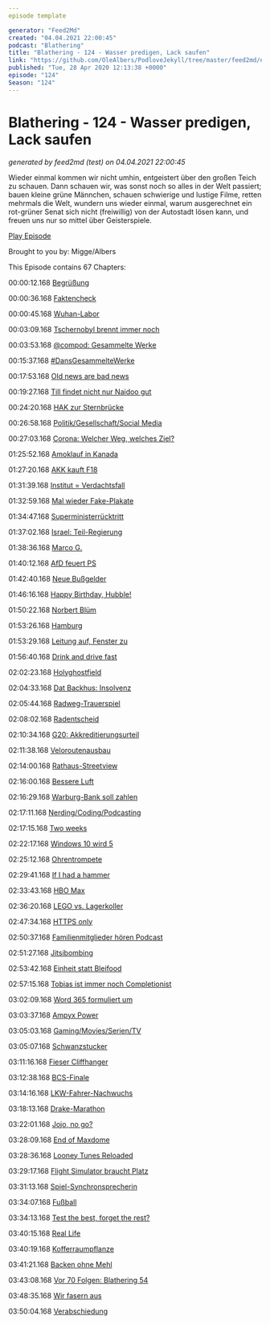 ```yaml
---
episode template

generator: "Feed2Md"
created: "04.04.2021 22:00:45"
podcast: "Blathering"
title: "Blathering - 124 - Wasser predigen, Lack saufen"
link: "https://github.com/OleAlbers/PodloveJekyll/tree/master/feed2md/example/export/seasons/5/2020/4/Blathering - 124 - Wasser predigen, Lack saufen.md"
published: "Tue, 28 Apr 2020 12:13:38 +0000"
episode: "124"
Season: "124"
---
```


# Blathering - 124 - Wasser predigen, Lack saufen
_generated by feed2md (test) on 04.04.2021 22:00:45_

Wieder einmal kommen wir nicht umhin, entgeistert über den großen Teich zu schauen. Dann schauen wir, was sonst noch so alles in der Welt passiert; bauen kleine grüne Männchen, schauen schwierige und lustige Filme, retten mehrmals die Welt, wundern uns wieder einmal, warum ausgerechnet ein rot-grüner Senat sich nicht (freiwillig) von der Autostadt lösen kann, und freuen uns nur so mittel über Geisterspiele.

[Play Episode](https://www.blathering.de/podlove/file/1210/s/feed/c/mp3/blathering_124.mp3)

Brought to you by: Migge/Albers

This Episode contains 67 Chapters:


00:00:12.168 [Begrüßung]()

00:00:36.168 [Faktencheck]()

00:00:45.168 [Wuhan-Labor](https://taz.de/Corona-Streit-zwischen-USA-und-China/!5677109/)

00:03:09.168 [Tschernobyl brennt immer noch](https://www.deutschlandfunkkultur.de/arzt-zu-waldbraende-in-tschernobyl-jeder-mensch-kann.1008.de.html?dram:article_id=475507)

00:03:53.168 [@compod: Gesammelte Werke](https://twitter.com/search?q=(from%3Acompod)%20(%40blathering_pod)%20until%3A2020-04-28%20since%3A2020-04-21&src=typed_query&f=live)

00:15:37.168 [#DansGesammelteWerke](https://twitter.com/search?q=(from%3Aevildanwallace)%20(%40blathering_pod)%20until%3A2020-04-28%20since%3A2020-04-21&src=typed_query&f=live)

00:17:53.168 [Old news are bad news](https://www.spiegel.de/politik/deutschland/ursula-von-der-leyen-engagiert-agentur-von-kai-diekmann-fuer-social-media-auftritt-a-1277050.html)

00:19:27.168 [Till findet nicht nur Naidoo gut](https://twitter.com/Alert4_Alert4/status/1253678778955567111)

00:24:20.168 [HAK zur Sternbrücke](https://twitter.com/HAK_Hamburg/status/1254017724566720515)

00:26:58.168 [Politik/Gesellschaft/Social Media]()

00:27:03.168 [Corona: Welcher Weg, welches Ziel?](https://twitter.com/Fischblog/status/1253983767049445377)

01:25:52.168 [Amoklauf in Kanada](https://taz.de/Nach-Amoklauf-in-Kanada/!5680172/)

01:27:20.168 [AKK kauft F18](https://www.tagesschau.de/inland/bundeswehr-eurofighter-f18-103.html)

01:31:39.168 [Institut = Verdachtsfall](https://twitter.com/tazgezwitscher/status/1253357973486940161)

01:32:59.168 [Mal wieder Fake-Plakate](https://www.sueddeutsche.de/panorama/kriminalitaet-essen-unbekannte-haengen-ueber-30-gefaelschte-spd-plakate-auf-dpa.urn-newsml-dpa-com-20090101-200423-99-807402)

01:34:47.168 [Superministerrücktritt](https://www.tagesschau.de/ausland/brasilien-moro-ruecktritt-103.html)

01:37:02.168 [Israel: Teil-Regierung](https://www.tagesschau.de/ausland/israel-regierung-113.html)

01:38:36.168 [Marco G.](https://taz.de/Rechter-Nordkreuz-Prepper-Marko-G/!5679557/)

01:40:12.168 [AfD feuert PS](https://www.zeit.de/politik/deutschland/2020-04/christian-lueth-afd-entlassung-fraktionssprecher-rechtsradikalismus)

01:42:40.168 [Neue Bußgelder](https://www.wbs-law.de/verkehrsrecht/neuer-bussgeldkatalog-teure-zeiten-fuer-autofahrer-49217/)

01:46:16.168 [Happy Birthday, Hubble!](https://de.wikipedia.org/wiki/Hubble-Weltraumteleskop)

01:50:22.168 [Norbert Blüm](https://de.wikipedia.org/wiki/Norbert_Bl%C3%BCm)

01:53:26.168 [Hamburg]()

01:53:29.168 [Leitung auf, Fenster zu](https://www.presseportal.de/blaulicht/pm/82522/4576847)

01:56:40.168 [Drink and drive fast](https://www.presseportal.de/blaulicht/pm/6337/4578598)

02:02:23.168 [Holyghostfield](https://twitter.com/Velo_54/status/1253043385771995136)

02:04:33.168 [Dat Backhus: Insolvenz](https://www.spiegel.de/wirtschaft/unternehmen/corona-krise-baeckereikette-dat-backhus-stellt-insolvenzantrag-a-6c088462-babd-419a-952b-51c2c634f8f0)

02:05:44.168 [Radweg-Trauerspiel](https://twitter.com/GoexM/status/1253420397749350400)

02:08:02.168 [Radentscheid](https://radentscheid-hamburg.de/2020/04/21/radentscheid-hamburg-einigt-sich-mit-rot-gruen-auf-verbesserungen-fuer-radverkehr-initiative-wird-sich-fuer-weitere-massnahmen-einsetzen/)

02:10:34.168 [G20: Akkreditierungsurteil](https://mmm.verdi.de/recht/g20-akkreditierungen-rechtswidrig-entzogen-65949)

02:11:38.168 [Veloroutenausbau](https://hamburg1.de/nachrichten/44592/Velorouten_Ausbau_gestartet.html)

02:14:00.168 [Rathaus-Streetview](https://www.ndr.de/nachrichten/hamburg/360-Grad-Rundgang-durch-Hamburger-Rathaus,rathaustour100.html)

02:16:00.168 [Bessere Luft](https://hamburg1.de/nachrichten/44611/Luftqualitaet_in_Hamburg_deutlich_verbessert.html)

02:16:29.168 [Warburg-Bank soll zahlen](https://hamburg1.de/nachrichten/44626/Warburg_Bank_soll_160_Mio_Euro_zahlen.html)

02:17:11.168 [Nerding/Coding/Podcasting]()

02:17:15.168 [Two weeks](https://www.golem.de/news/huawei-watch-gt-2e-mit-sp02-messung-kostet-170-euro-2004-147970.html)

02:22:17.168 [Windows 10 wird 5](https://www.zdnet.com/article/windows-10-five-years-later-almost-nothing-turned-out-as-planned-and-thats-ok/)

02:25:12.168 [Ohrentrompete](https://twitter.com/randzonen/status/1252983329286172673)

02:29:41.168 [If I had a hammer](https://twitter.com/theGunrun/status/1252789873699745792)

02:33:43.168 [HBO Max](https://www.golem.de/news/konkurrenz-fuer-netflix-und-disney-hbo-max-startet-am-27-mai-2004-148015.html)

02:36:20.168 [LEGO vs. Lagerkoller](https://rebrickable.com/mocs/MOC-38952/Allouryuen/the-child-aka-baby-yoda/#photos)

02:47:34.168 [HTTPS only](https://twitter.com/podigee_de/status/1253284990386876417)

02:50:37.168 [Familienmitglieder hören Podcast](https://www.tobiasmigge.de/2020/04/22/2read-130-wer-bist-du/)

02:51:27.168 [Jitsibombing](https://twitter.com/stammtischphilo/status/1253708266820993024)

02:53:42.168 [Einheit statt Bleifood](https://twitter.com/stammtischphilo/status/1254534270183518208)

02:57:15.168 [Tobias ist immer noch Completionist](https://twitter.com/tmigge/status/1254017053226385408)

03:02:09.168 [Word 365 formuliert um](https://www.golem.de/news/office-365-microsoft-word-schlaegt-selbststaendig-alternative-saetze-vor-2004-148007.html)

03:03:37.168 [Ampyx Power](https://www.golem.de/news/ampyx-power-fliegendes-windkraftwerk-aus-den-niederlanden-2004-148050.html)

03:05:03.168 [Gaming/Movies/Serien/TV]()

03:05:07.168 [Schwanzstucker](https://twitter.com/stammtischphilo/status/1253714265049116674)

03:11:16.168 [Fieser Cliffhanger](https://en.wikipedia.org/wiki/Chapter_7:_The_Reckoning)

03:12:38.168 [BCS-Finale](https://www.merkur.de/leben/serien/better-call-saul-breaking-bad-netflix-sechste-staffel-finale-wann-coronavirus-zr-13700246.html)

03:14:16.168 [LKW-Fahrer-Nachwuchs](https://twitter.com/tmigge/status/1253767257957769220)

03:18:13.168 [Drake-Marathon](https://twitter.com/stammtischphilo/status/1254046504379187200)

03:22:01.168 [Jojo, no go?](https://twitter.com/stammtischphilo/status/1254163405746982912)

03:28:09.168 [End of Maxdome](https://www.golem.de/news/videostreaming-maxdome-abo-verschwindet-im-sommer-2004-148091.html)

03:28:36.168 [Looney Tunes Reloaded](https://twitter.com/joschasauer/status/1252851779026341896)

03:29:17.168 [Flight Simulator braucht Platz](https://www.golem.de/news/systemanforderung-flight-simulator-benoetigt-viel-speicher-2004-148020.html)

03:31:13.168 [Spiel-Synchronsprecherin](https://www.youtube.com/watch?v=QN_tRbqR6FI)

03:34:07.168 [Fußball]()

03:34:13.168 [Test the best, forget the rest?](https://www.spiegel.de/sport/fussball/fussball-bundesliga-robert-koch-institut-gegen-routinemaessige-coronavirus-tests-a-ed003a51-11f6-4f9d-9cd6-ead7e6ec3499)

03:40:15.168 [Real Life]()

03:40:19.168 [Kofferraumpflanze](https://twitter.com/stammtischphilo/status/1253270861680967680)

03:41:21.168 [Backen ohne Mehl](https://twitter.com/stammtischphilo/status/1254539067909451785)

03:43:08.168 [Vor 70 Folgen: Blathering 54](https://www.blathering.de/2018/07/blathering-054-alte-weisse-maenner-und-ihre-liebe-zu-grossen-bomben/)

03:48:35.168 [Wir fasern aus]()

03:50:04.168 [Verabschiedung]()


